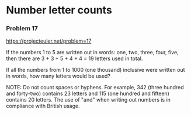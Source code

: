 # Number letter counts

### Problem 17

https://projecteuler.net/problem=17

If the numbers 1 to 5 are written out in words: one, two, three, four,
five, then there are 3 + 3 + 5 + 4 + 4 = 19 letters used in total.

If all the numbers from 1 to 1000 (one thousand) inclusive were written
out in words, how many letters would be used?

NOTE: Do not count spaces or hyphens. For example, 342 (three hundred
and forty-two) contains 23 letters and 115 (one hundred and fifteen)
contains 20 letters. The use of "and" when writing out numbers is in
compliance with British usage.
